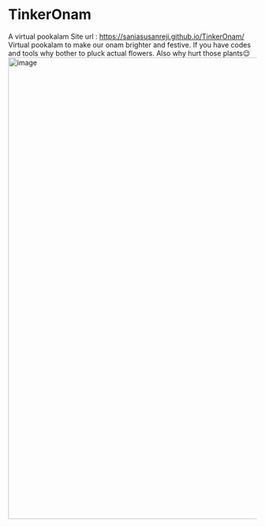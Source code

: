 # TinkerOnam
A virtual pookalam
Site url : https://saniasusanreji.github.io/TinkerOnam/ 
Virtual pookalam to make our onam brighter and festive. If you have codes and tools why bother to pluck actual flowers. Also why hurt those plants😌
<img width="940" height="935" alt="image" src="https://github.com/user-attachments/assets/87a19afe-6252-4b7f-bdd5-234360af7b18" />

